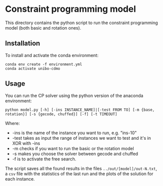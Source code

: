 # Constraint programming model

This directory contains the python script to run the constraint programming model (both basic and rotation ones).

## Installation
To install and activate the conda environment:
```shell
conda env create -f environment.yml
conda activate unibo-cdmo
```

## Usage
You can run the CP solver using the python version of the anaconda environment:
```shell
python model.py [-h] [-ins INSTANCE_NAME]|[-test FROM TO] [-m {base, rotation}] [-s {gecode, chuffed}] [-f] [-t TIMEOUT]
```

Where:
- -ins is the name of the instance you want to run, e.g. "ins-10"
- -test takes as input the range of instances we want to test and it's in XOR with -ins
- -m checks if you want to run the basic or the rotation model
- -s makes you choose the solver between gecode and chuffed
- -f is to activate the free search.

The script saves all the found results in the files `../out/[model]/out-N.txt`, a `csv` file with the statistics of the last run and the plots of the solution for each instance.